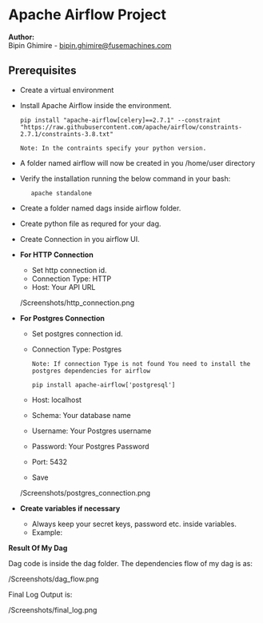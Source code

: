 
# Apache Airflow Project

**Author:**   
Bipin Ghimire - bipin.ghimire@fusemachines.com  

## Prerequisites

- Create a virtual environment
- Install Apache Airflow inside the environment.

      pip install "apache-airflow[celery]==2.7.1" --constraint "https://raw.githubusercontent.com/apache/airflow/constraints-2.7.1/constraints-3.8.txt"  

      Note: In the contraints specify your python version.

- A folder named airflow will now be created in you /home/user directory
- Verify the installation running the below command in  your bash:  

         apache standalone

- Create a folder named dags inside airflow folder.
- Create python file as requred for your dag.

- Create Connection in you airflow UI.

- **For HTTP Connection**
   - Set http connection id.
   - Connection Type: HTTP
   - Host: Your API URL 

   /Screenshots/http_connection.png

- **For Postgres Connection**
   - Set postgres connection id.
   - Connection Type: Postgres  

         Note: If connection Type is not found You need to install the postgres dependencies for airflow  

         pip install apache-airflow['postgresql']

   - Host: localhost
   - Schema: Your database name
   - Username: Your Postgres username
   - Password: Your Postgres Password
   - Port: 5432
   - Save

   /Screenshots/postgres_connection.png

- **Create variables if necessary**
   - Always keep your secret keys, password etc. inside variables.
   - Example:



**Result Of My Dag**

Dag code is inside the dag folder.
The dependencies flow of my dag is as:

/Screenshots/dag_flow.png

Final Log Output is:

/Screenshots/final_log.png


